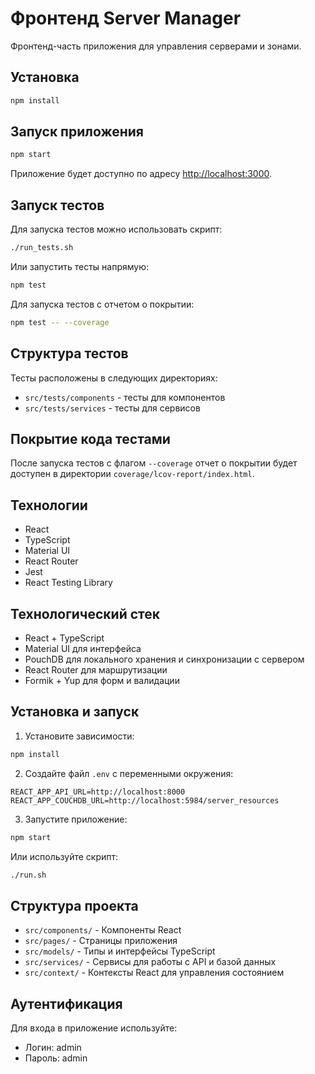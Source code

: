 # Фронтенд Server Manager

Фронтенд-часть приложения для управления серверами и зонами.

## Установка

```bash
npm install
```

## Запуск приложения

```bash
npm start
```

Приложение будет доступно по адресу [http://localhost:3000](http://localhost:3000).

## Запуск тестов

Для запуска тестов можно использовать скрипт:

```bash
./run_tests.sh
```

Или запустить тесты напрямую:

```bash
npm test
```

Для запуска тестов с отчетом о покрытии:

```bash
npm test -- --coverage
```

## Структура тестов

Тесты расположены в следующих директориях:

- `src/tests/components` - тесты для компонентов
- `src/tests/services` - тесты для сервисов

## Покрытие кода тестами

После запуска тестов с флагом `--coverage` отчет о покрытии будет доступен в директории `coverage/lcov-report/index.html`.

## Технологии

- React
- TypeScript
- Material UI
- React Router
- Jest
- React Testing Library

## Технологический стек

- React + TypeScript
- Material UI для интерфейса
- PouchDB для локального хранения и синхронизации с сервером
- React Router для маршрутизации
- Formik + Yup для форм и валидации

## Установка и запуск

1. Установите зависимости:
```bash
npm install
```

2. Создайте файл `.env` с переменными окружения:
```
REACT_APP_API_URL=http://localhost:8000
REACT_APP_COUCHDB_URL=http://localhost:5984/server_resources
```

3. Запустите приложение:
```bash
npm start
```

Или используйте скрипт:
```bash
./run.sh
```

## Структура проекта

- `src/components/` - Компоненты React
- `src/pages/` - Страницы приложения
- `src/models/` - Типы и интерфейсы TypeScript
- `src/services/` - Сервисы для работы с API и базой данных
- `src/context/` - Контексты React для управления состоянием

## Аутентификация

Для входа в приложение используйте:
- Логин: admin
- Пароль: admin

